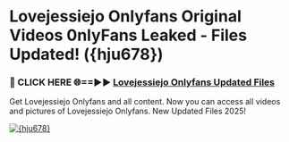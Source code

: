 # Lovejessiejo Onlyfans Original Videos 0nlyFans Leaked - Files Updated! ({hju678})

<h3>🔴 CLICK HERE 🌐==►► <a href="https://tinyurl.com/3ytaskbp" rel="nofollow">Lovejessiejo Onlyfans Updated Files</a></h3>

Get Lovejessiejo Onlyfans and all content. Now you can access all videos and pictures of Lovejessiejo Onlyfans. New Updated Files 2025!

[![{hju678}](https://i.imgur.com/vBTAXPR.gif)](https://tinyurl.com/3ytaskbp)